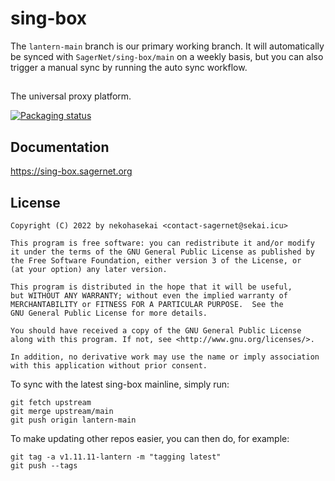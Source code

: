# sing-box

The `lantern-main` branch is our primary working branch. It will automatically be synced with `SagerNet/sing-box/main` on a weekly basis, but you can also trigger a manual sync by running the auto sync workflow.

## 

The universal proxy platform.

[![Packaging status](https://repology.org/badge/vertical-allrepos/sing-box.svg)](https://repology.org/project/sing-box/versions)

## Documentation

https://sing-box.sagernet.org

## License

```
Copyright (C) 2022 by nekohasekai <contact-sagernet@sekai.icu>

This program is free software: you can redistribute it and/or modify
it under the terms of the GNU General Public License as published by
the Free Software Foundation, either version 3 of the License, or
(at your option) any later version.

This program is distributed in the hope that it will be useful,
but WITHOUT ANY WARRANTY; without even the implied warranty of
MERCHANTABILITY or FITNESS FOR A PARTICULAR PURPOSE.  See the
GNU General Public License for more details.

You should have received a copy of the GNU General Public License
along with this program. If not, see <http://www.gnu.org/licenses/>.

In addition, no derivative work may use the name or imply association
with this application without prior consent.
```

To sync with the latest sing-box mainline, simply run:

```
git fetch upstream
git merge upstream/main
git push origin lantern-main
```

To make updating other repos easier, you can then do, for example:

```
git tag -a v1.11.11-lantern -m "tagging latest"
git push --tags
```
